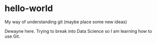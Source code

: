 # hello-world
My way of understanding git (maybe place some new ideas)

Dewayne here. Trying to break into Data Science so I am learning how to use Git.
